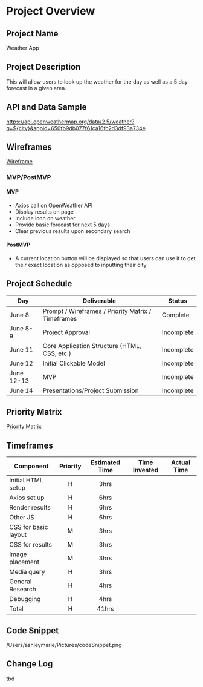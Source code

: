 # Project Overview

## Project Name

Weather App

## Project Description

This will allow users to look up the weather for the day as well as a 5 day forecast in a given area.

## API and Data Sample

https://api.openweathermap.org/data/2.5/weather?q=${city}&appid=650fb9db077f61ca16fc2d3df93a734e

## Wireframes

[Wireframe](https://ashleym923763.invisionapp.com/freehand/Weather-App-Wireframe-N3Uq5ka09)

### MVP/PostMVP

#### MVP

- Axios call on OpenWeather API
- Display results on page
- Include icon on weather
- Provide basic forecast for next 5 days
- Clear previous results upon secondary search

#### PostMVP

- A current location button will be displayed so that users can use it to get their exact location as opposed to inputting their city

## Project Schedule

| Day        | Deliverable                                        | Status     |
| ---------- | -------------------------------------------------- | ---------- |
| June 8     | Prompt / Wireframes / Priority Matrix / Timeframes | Complete   |
| June 8-9   | Project Approval                                   | Incomplete |
| June 11    | Core Application Structure (HTML, CSS, etc.)       | Incomplete |
| June 12    | Initial Clickable Model                            | Incomplete |
| June 12-13 | MVP                                                | Incomplete |
| June 14    | Presentations/Project Submission                   | Incomplete |

## Priority Matrix

[Priority Matrix]()

## Timeframes

| Component            | Priority | Estimated Time | Time Invested | Actual Time |
| -------------------- | :------: | :------------: | :-----------: | :---------: |
| Initial HTML setup   |    H     |      3hrs      |               |             |
| Axios set up         |    H     |      6hrs      |               |             |
| Render results       |    H     |      6hrs      |               |             |
| Other JS             |    H     |      6hrs      |               |             |
| CSS for basic layout |    M     |      3hrs      |               |             |
| CSS for results      |    M     |      3hrs      |               |             |
| Image placement      |    M     |      3hrs      |               |             |
| Media query          |    H     |      3hrs      |               |             |
| General Research     |    H     |      4hrs      |               |             |
| Debugging            |    H     |      4hrs      |               |             |
| Total                |    H     |     41hrs      |               |             |

## Code Snippet

/Users/ashleymarie/Pictures/codeSnippet.png

## Change Log

tbd
